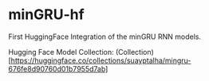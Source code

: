 # minGRU-hf
First HuggingFace Integration of the minGRU RNN models.

Hugging Face Model Collection: (Collection)[https://huggingface.co/collections/suayptalha/mingru-676fe8d90760d01b7955d7ab]
